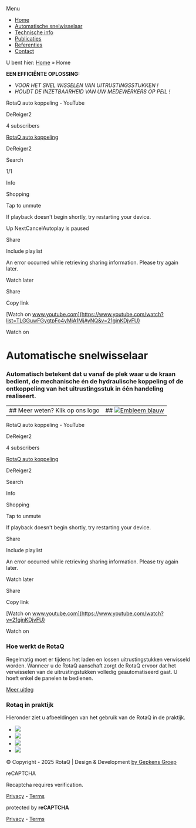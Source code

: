 Menu

- [Home](https://www.rotaq.nl/)
- [Automatische snelwisselaar](https://www.rotaq.nl/wat-is-het/)
- [Technische info](https://www.rotaq.nl/technisch/)
- [Publicaties](https://www.rotaq.nl/in-de-media/)
- [Referenties](https://www.rotaq.nl/referenties/)
- [Contact](https://www.rotaq.nl/contact/)

U bent hier: [Home](https://www.rotaq.nl/ "Terug naar Home") » Home

**EEN EFFICIËNTE OPLOSSING:**

- _VOOR HET SNEL WISSELEN VAN UITRUSTINGSSTUKKEN !_
- _HOUDT DE INZETBAARHEID VAN UW MEDEWERKERS OP PEIL !_

RotaQ auto koppeling - YouTube

DeReiger2

4 subscribers

[RotaQ auto koppeling](https://www.youtube.com/watch?list=TLGGuwFGygtpFo4yMjA1MjAyNQ&v=21ginKDjvFU)

DeReiger2

Search

1/1

Info

Shopping

Tap to unmute

If playback doesn't begin shortly, try restarting your device.

Up NextCancelAutoplay is paused

Share

Include playlist

An error occurred while retrieving sharing information. Please try again later.

Watch later

Share

Copy link

[Watch on www.youtube.com](https://www.youtube.com/watch?list=TLGGuwFGygtpFo4yMjA1MjAyNQ&v=21ginKDjvFU)

Watch on

# Automatische snelwisselaar

### Automatisch betekent dat u vanaf de plek waar u de kraan bedient, de mechanische én de hydraulische koppeling of de ontkoppeling van het uitrustingsstuk in één handeling realiseert.

|     |     |
| --- | --- |
| ## Meer weten? Klik op ons logo | ## [![Embleem blauw](http://www.rotaq.nl/wp-content/uploads/2015/09/Embleem-blauw-250x166.jpg)](http://www.rotaq.nl/?p=15) |

RotaQ auto koppeling - YouTube

DeReiger2

4 subscribers

[RotaQ auto koppeling](https://www.youtube.com/watch?v=21ginKDjvFU)

DeReiger2

Search

Info

Shopping

Tap to unmute

If playback doesn't begin shortly, try restarting your device.

Share

Include playlist

An error occurred while retrieving sharing information. Please try again later.

Watch later

Share

Copy link

[Watch on www.youtube.com](https://www.youtube.com/watch?v=21ginKDjvFU)

Watch on

### Hoe werkt de RotaQ

Regelmatig moet er tijdens het laden en lossen uitrustingstukken verwisseld worden. Wanneer u de RotaQ aanschaft zorgt de RotaQ ervoor dat het verwisselen van de uitrustingstukken volledig geautomatiseerd gaat. U hoeft enkel de panelen te bedienen.

[Meer uitleg](https://www.rotaq.nl/wat-is-het)

### Rotaq in praktijk

Hieronder ziet u afbeeldingen van het gebruik van de RotaQ in de praktijk.

- ![](https://www.rotaq.nl/wp-content/uploads/2015/09/image1.jpg)
- ![](https://www.rotaq.nl/wp-content/uploads/2015/09/image2.jpg)
- ![](https://www.rotaq.nl/wp-content/uploads/2015/09/image3.jpg)
- ![](https://www.rotaq.nl/wp-content/uploads/2015/09/image4.jpg)

© Copyright - 2025 RotaQ \| Design & Development [by Gepkens Groep](https://gepkensgroep.nl/)

reCAPTCHA

Recaptcha requires verification.

[Privacy](https://www.google.com/intl/en/policies/privacy/) \- [Terms](https://www.google.com/intl/en/policies/terms/)

protected by **reCAPTCHA**

[Privacy](https://www.google.com/intl/en/policies/privacy/) \- [Terms](https://www.google.com/intl/en/policies/terms/)